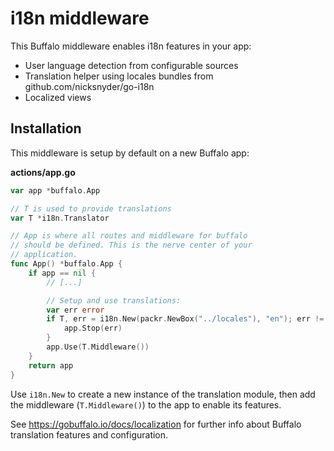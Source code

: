 i18n middleware
===============

This Buffalo middleware enables i18n features in your app:
* User language detection from configurable sources
* Translation helper using locales bundles from github.com/nicksnyder/go-i18n
* Localized views

Installation
------------

This middleware is setup by default on a new Buffalo app:

**actions/app.go**
```go
var app *buffalo.App

// T is used to provide translations
var T *i18n.Translator

// App is where all routes and middleware for buffalo
// should be defined. This is the nerve center of your
// application.
func App() *buffalo.App {
    if app == nil {
        // [...]

        // Setup and use translations:
		var err error
		if T, err = i18n.New(packr.NewBox("../locales"), "en"); err != nil {
			app.Stop(err)
		}
		app.Use(T.Middleware())
    }
    return app
}
```

Use `i18n.New` to create a new instance of the translation module, then add the middleware (`T.Middleware()`) to the app to enable its features.

See https://gobuffalo.io/docs/localization for further info about Buffalo translation features and configuration.